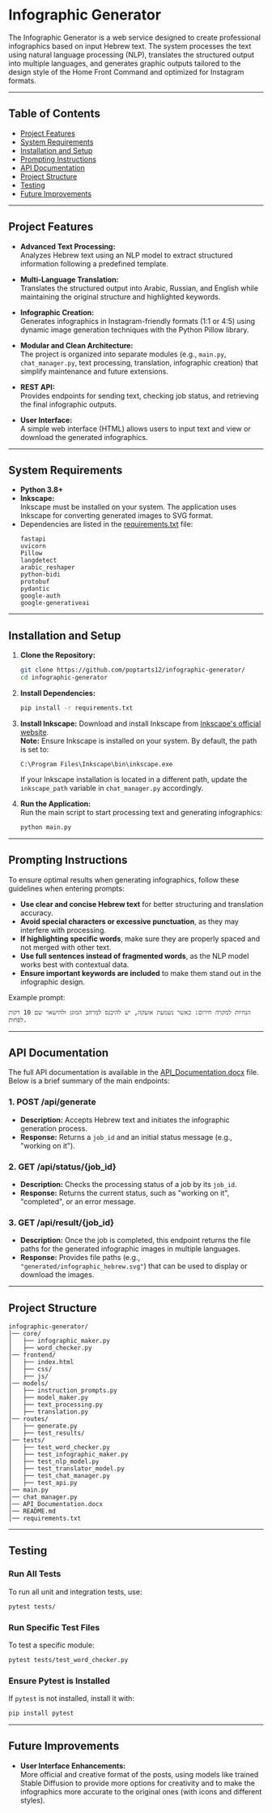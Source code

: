 # Infographic Generator

The Infographic Generator is a web service designed to create professional infographics based on input Hebrew text. The system processes the text using natural language processing (NLP), translates the structured output into multiple languages, and generates graphic outputs tailored to the design style of the Home Front Command and optimized for Instagram formats.

---

## Table of Contents

- [Project Features](#project-features)
- [System Requirements](#system-requirements)
- [Installation and Setup](#installation-and-setup)
- [Prompting Instructions](#prompting-instructions)
- [API Documentation](#api-documentation)
- [Project Structure](#project-structure)
- [Testing](#testing)
- [Future Improvements](#future-improvements)

---

## Project Features

- **Advanced Text Processing:**  
  Analyzes Hebrew text using an NLP model to extract structured information following a predefined template.

- **Multi-Language Translation:**  
  Translates the structured output into Arabic, Russian, and English while maintaining the original structure and highlighted keywords.

- **Infographic Creation:**  
  Generates infographics in Instagram-friendly formats (1:1 or 4:5) using dynamic image generation techniques with the Python Pillow library.

- **Modular and Clean Architecture:**  
  The project is organized into separate modules (e.g., `main.py`, `chat_manager.py`, text processing, translation, infographic creation) that simplify maintenance and future extensions.

- **REST API:**  
  Provides endpoints for sending text, checking job status, and retrieving the final infographic outputs.

- **User Interface:**  
  A simple web interface (HTML) allows users to input text and view or download the generated infographics.

---

## System Requirements

- **Python 3.8+**
- **Inkscape:**  
  Inkscape must be installed on your system. The application uses Inkscape for converting generated images to SVG format.
- Dependencies are listed in the [requirements.txt](./requirements.txt) file:
  ```plaintext
  fastapi
  uvicorn
  Pillow
  langdetect
  arabic_reshaper
  python-bidi
  protobuf
  pydantic
  google-auth
  google-generativeai
  ```

---

## Installation and Setup

1. **Clone the Repository:**
   ```bash
   git clone https://github.com/poptarts12/infographic-generator/
   cd infographic-generator
   ```

2. **Install Dependencies:**
   ```bash
   pip install -r requirements.txt
   ```

3. **Install Inkscape:**
   Download and install Inkscape from [Inkscape's official website](https://inkscape.org/).  
   **Note:** Ensure Inkscape is installed on your system. By default, the path is set to:
   ```plaintext
   C:\Program Files\Inkscape\bin\inkscape.exe
   ```
   If your Inkscape installation is located in a different path, update the `inkscape_path` variable in `chat_manager.py` accordingly.

4. **Run the Application:**  
   Run the main script to start processing text and generating infographics:
   ```bash
   python main.py
   ```

---

## Prompting Instructions

To ensure optimal results when generating infographics, follow these guidelines when entering prompts:

- **Use clear and concise Hebrew text** for better structuring and translation accuracy.
- **Avoid special characters or excessive punctuation**, as they may interfere with processing.
- **If highlighting specific words**, make sure they are properly spaced and not merged with other text.
- **Use full sentences instead of fragmented words**, as the NLP model works best with contextual data.
- **Ensure important keywords are included** to make them stand out in the infographic design.

Example prompt:
```plaintext
הנחיות למקרה חירום: כאשר נשמעת אזעקה, יש להיכנס למרחב המוגן ולהישאר שם 10 דקות לפחות.
```

---

## API Documentation

The full API documentation is available in the [API_Documentation.docx](./API_Documentation.docx) file. Below is a brief summary of the main endpoints:

### **1. POST /api/generate**
- **Description:** Accepts Hebrew text and initiates the infographic generation process.  
- **Response:** Returns a `job_id` and an initial status message (e.g., "working on it").

### **2. GET /api/status/{job_id}**
- **Description:** Checks the processing status of a job by its `job_id`.  
- **Response:** Returns the current status, such as "working on it", "completed", or an error message.

### **3. GET /api/result/{job_id}**
- **Description:** Once the job is completed, this endpoint returns the file paths for the generated infographic images in multiple languages.  
- **Response:** Provides file paths (e.g., `"generated/infographic_hebrew.svg"`) that can be used to display or download the images.

---

## Project Structure

```plaintext
infographic-generator/
│── core/
│   ├── infographic_maker.py
│   ├── word_checker.py
│── frontend/
│   ├── index.html
│   ├── css/
│   ├── js/
│── models/
│   ├── instruction_prompts.py
│   ├── model_maker.py
│   ├── text_processing.py
│   ├── translation.py
│── routes/
│   ├── generate.py
│   ├── test_results/
│── tests/
│   ├── test_word_checker.py
│   ├── test_infographic_maker.py
│   ├── test_nlp_model.py
│   ├── test_translator_model.py
│   ├── test_chat_manager.py
│   ├── test_api.py
│── main.py
│── chat_manager.py
│── API_Documentation.docx
│── README.md
│── requirements.txt
```

---

## Testing

### **Run All Tests**
To run all unit and integration tests, use:
```bash
pytest tests/
```

### **Run Specific Test Files**
To test a specific module:
```bash
pytest tests/test_word_checker.py
```

### **Ensure Pytest is Installed**
If `pytest` is not installed, install it with:
```bash
pip install pytest
```

---

## Future Improvements

- **User Interface Enhancements:**  
  More official and creative format of the posts, using models like trained Stable Diffusion to provide more options for creativity and to make the infographics more accurate to the original ones (with icons and different styles).

